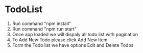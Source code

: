 # TodoList

1. Run command "npm install"
2. Run command "npm run start"
3. Once app loaded we will dispaly all todo list with pagination
4. To Add New Todo please click  Add New Item
5. Form the Todo list we have options Edit and Delete Todos